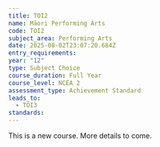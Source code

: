 ```yaml
---
title: TOI2
name: Māori Performing Arts
code: TOI2
subject_area: Performing Arts
date: 2025-08-02T23:07:20.684Z
entry_requirements:
year: "12"
type: Subject Choice
course_duration: Full Year
course_level: NCEA 2
assessment_type: Achievement Standard
leads_to:
  - TOI3
standards:
---
```

This is a new course. More details to come.

